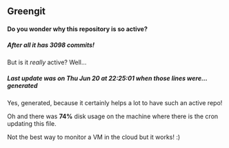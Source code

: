 ## Greengit

#### Do you wonder why this repository is so active?

##### After all it has 3098 commits!

But is it *really* active? Well...

##### Last update was on Thu Jun 20 at 22:25:01 when those lines were... generated

Yes, generated, because it certainly helps a lot to have such an active repo!

Oh and there was **74%** disk usage on the machine
where there is the cron updating this file.

Not the best way to monitor a VM in the cloud but it works! :)
